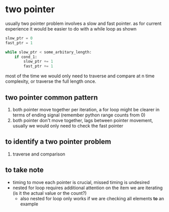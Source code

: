 # two pointer

usually two pointer problem involves a slow and fast pointer. as for current experience it would be easier to do with a while loop as shown

```python
slow_ptr = 0
fast_ptr = 1

while slow_ptr < some_arbitary_length:
    if cond_1:
        slow_ptr += 1
        fast_ptr += 1
```

most of the time we would only need to traverse and compare at n time complexity, or traverse the full length once.

## two pointer common pattern

1. both pointer move together per iteration, a for loop might be clearer in terms of ending signal (remember python range counts from 0)
2. both pointer don't move together, lags between pointer movement, usually we would only need to check the fast pointer

## to identify a two pointer problem

1. traverse and comparison


## to take note

- timing to move each pointer is crucial, missed timing is undesired
- nested for loop requires additional attention on the item we are iterating (is it the actual value or the count?)
    - also nested for loop only works if we are checking all elements **to** an example